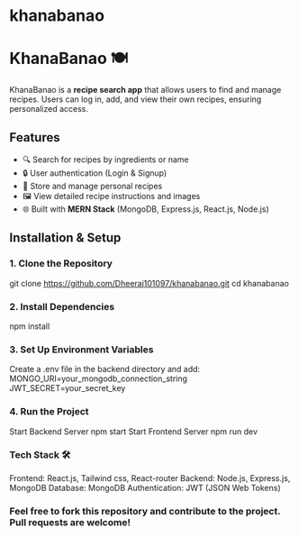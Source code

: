 # khanabanao
# KhanaBanao 🍽️

KhanaBanao is a **recipe search app** that allows users to find and manage recipes. Users can log in, add, and view their own recipes, ensuring personalized access.

## Features
- 🔍 Search for recipes by ingredients or name
- 🔒 User authentication (Login & Signup)
- 📜 Store and manage personal recipes
- 🖼️ View detailed recipe instructions and images
- 🌐 Built with **MERN Stack** (MongoDB, Express.js, React.js, Node.js)

## Installation & Setup

### 1. Clone the Repository  
git clone https://github.com/Dheeraj101097/khanabanao.git
cd khanabanao
### 2. Install Dependencies
npm install

### 3. Set Up Environment Variables
Create a .env file in the backend directory and add:
MONGO_URI=your_mongodb_connection_string
JWT_SECRET=your_secret_key
### 4. Run the Project
Start Backend Server
npm start
Start Frontend Server
npm run dev
### Tech Stack 🛠️
Frontend: React.js, Tailwind css, React-router
Backend: Node.js, Express.js, MongoDB
Database: MongoDB
Authentication: JWT (JSON Web Tokens)
### Feel free to fork this repository and contribute to the project. Pull requests are welcome!

<!-- https://khanabanao-backendr.onrender.com -->
